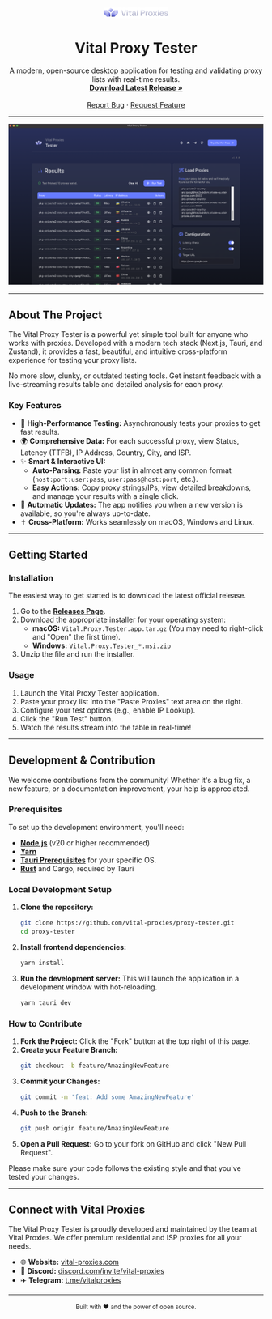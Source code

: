 <div align="center">
  <img src="./public//brand/logo-icon-text-long.svg" alt="Vital Proxy Tester Logo" width="128">
  <h1 align="center">Vital Proxy Tester</h1>
  <p align="center">
    A modern, open-source desktop application for testing and validating proxy lists with real-time results.
    <br />
    <a href="https://github.com/vital-proxies/proxy-tester/releases/latest"><strong>Download Latest Release »</strong></a>
    <br />
    <br />
    <a href="https://github.com/vital-proxies/proxy-tester/issues">Report Bug</a>
    ·
    <a href="https://github.com/vital-proxies/proxy-tester/issues">Request Feature</a>
  </p>
</div>

---

![Vital Proxy Tester Screenshot](./public/screenshot.png)

---

## About The Project

The Vital Proxy Tester is a powerful yet simple tool built for anyone who works with proxies. Developed with a modern tech stack (Next.js, Tauri, and Zustand), it provides a fast, beautiful, and intuitive cross-platform experience for testing your proxy lists.

No more slow, clunky, or outdated testing tools. Get instant feedback with a live-streaming results table and detailed analysis for each proxy.

### Key Features

- 🚀 **High-Performance Testing:** Asynchronously tests your proxies to get fast results.
- 🌍 **Comprehensive Data:** For each successful proxy, view Status, Latency (TTFB), IP Address, Country, City, and ISP.
- ✨ **Smart & Interactive UI:**
  - **Auto-Parsing:** Paste your list in almost any common format (`host:port:user:pass`, `user:pass@host:port`, etc.).
  - **Easy Actions:** Copy proxy strings/IPs, view detailed breakdowns, and manage your results with a single click.
- 🔄 **Automatic Updates:** The app notifies you when a new version is available, so you're always up-to-date.
- ✝️ **Cross-Platform:** Works seamlessly on macOS, Windows and Linux.

---

## Getting Started

### Installation

The easiest way to get started is to download the latest official release.

1.  Go to the [**Releases Page**](https://github.com/vital-proxies/proxy-tester/releases/latest).
2.  Download the appropriate installer for your operating system:
    - **macOS:** `Vital.Proxy.Tester.app.tar.gz` (You may need to right-click and "Open" the first time).
    - **Windows:** `Vital.Proxy.Tester_*.msi.zip`
3.  Unzip the file and run the installer.

### Usage

1.  Launch the Vital Proxy Tester application.
2.  Paste your proxy list into the "Paste Proxies" text area on the right.
3.  Configure your test options (e.g., enable IP Lookup).
4.  Click the "Run Test" button.
5.  Watch the results stream into the table in real-time!

---

## Development & Contribution

We welcome contributions from the community! Whether it's a bug fix, a new feature, or a documentation improvement, your help is appreciated.

### Prerequisites

To set up the development environment, you'll need:

- [**Node.js**](https://nodejs.org/) (v20 or higher recommended)
- [**Yarn**](https://yarnpkg.com/)
- [**Tauri Prerequisites**](https://tauri.app/v1/guides/getting-started/prerequisites) for your specific OS.
- [**Rust**](https://www.rust-lang.org/) and Cargo, required by Tauri

### Local Development Setup

1.  **Clone the repository:**

    ```sh
    git clone https://github.com/vital-proxies/proxy-tester.git
    cd proxy-tester
    ```

2.  **Install frontend dependencies:**

    ```sh
    yarn install
    ```

3.  **Run the development server:**
    This will launch the application in a development window with hot-reloading.
    ```sh
    yarn tauri dev
    ```

### How to Contribute

1.  **Fork the Project:** Click the "Fork" button at the top right of this page.
2.  **Create your Feature Branch:**
    ```sh
    git checkout -b feature/AmazingNewFeature
    ```
3.  **Commit your Changes:**
    ```sh
    git commit -m 'feat: Add some AmazingNewFeature'
    ```
4.  **Push to the Branch:**
    ```sh
    git push origin feature/AmazingNewFeature
    ```
5.  **Open a Pull Request:** Go to your fork on GitHub and click "New Pull Request".

Please make sure your code follows the existing style and that you've tested your changes.

---

## Connect with Vital Proxies

The Vital Proxy Tester is proudly developed and maintained by the team at Vital Proxies. We offer premium residential and ISP proxies for all your needs.

- 🌐 **Website:** [vital-proxies.com](https://www.vital-proxies.com/?utm_source=vital-tester&utm_medium=github&utm_campaign=readme)
- 💬 **Discord:** [discord.com/invite/vital-proxies](https://discord.com/invite/vital-proxies)
- ✈️ **Telegram:** [t.me/vitalproxies](https://t.me/vitalproxies)

---

<p align="center">
  <small>Built with ❤️ and the power of open source.</small>
</p>
